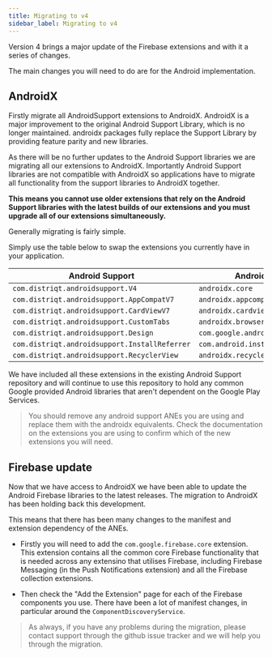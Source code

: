 ```yaml
---
title: Migrating to v4
sidebar_label: Migrating to v4
---
```


Version 4 brings a major update of the Firebase extensions and with it a series of changes.

The main changes you will need to do are for the Android implementation. 

## AndroidX

Firstly migrate all AndroidSupport extensions to AndroidX.  AndroidX is a major improvement to the original Android Support Library, which is no longer maintained. androidx packages fully replace the Support Library by providing feature parity and new libraries.

As there will be no further updates to the Android Support libraries we are migrating all our extensions to AndroidX. Importantly Android Support libraries are not compatible with AndroidX so applications have to migrate all functionality from the support libraries to AndroidX together.

**This means you cannot use older extensions that rely on the Android Support libraries with the latest builds of our extensions and you must upgrade all of our extensions simultaneously.** 

Generally migrating is fairly simple. 

Simply use the table below to swap the extensions you currently have in your application.


| Android Support | Android X |
| --- | --- |
| `com.distriqt.androidsupport.V4` | `androidx.core` |
| `com.distriqt.androidsupport.AppCompatV7` | `androidx.appcompat` |
| `com.distriqt.androidsupport.CardViewV7` | `androidx.cardview` |
| `com.distriqt.androidsupport.CustomTabs` | `androidx.browser` |
| `com.distriqt.androidsupport.Design` | `com.google.android.material` |
| `com.distriqt.androidsupport.InstallReferrer` | `com.android.installreferrer` |
| `com.distriqt.androidsupport.RecyclerView` | `androidx.recyclerview` |


We have included all these extensions in the existing Android Support repository and will continue to use this repository to hold any common Google provided Android libraries that aren't dependent on the Google Play Services. 

>
> You should remove any android support ANEs you are using and replace them with the androidx equivalents.
> Check the documentation on the extensions you are using to confirm which of the new extensions you will need.
>


## Firebase update

Now that we have access to AndroidX we have been able to update the Android Firebase libraries to the latest releases. The migration to AndroidX has been holding back this development.

This means that there has been many changes to the manifest and extension dependency of the ANEs.

- Firstly you will need to add the `com.google.firebase.core` extension. This extension contains all the common core Firebase functionality that is needed across any extensino that utilises Firebase, including Firebase Messaging (in the Push Notifications extension) and all the Firebase collection extensions.

- Then check the "Add the Extension" page for each of the Firebase components you use. There have been a lot of manifest changes, in particular around the `ComponentDiscoveryService`.



>
> As always, if you have any problems during the migration, please contact support through the github issue tracker and we will help you through the migration. 
>

